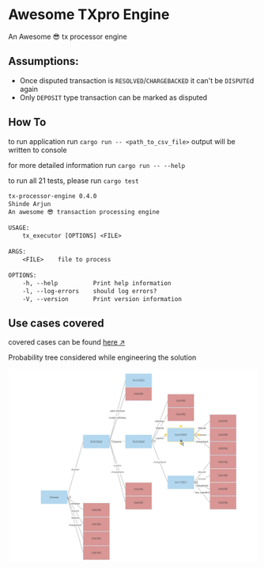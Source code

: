 # Awesome TXpro Engine 
An Awesome 😎 tx processor engine

## Assumptions:

- Once disputed transaction is `RESOLVED`/`CHARGEBACKED` it can't be `DISPUTE`d again
- Only `DEPOSIT` type transaction can be marked as disputed

## How To
to run application run `cargo run -- <path_to_csv_file>` output will be written to console

for more detailed information run `cargo run -- --help`

to run all 21 tests, please run `cargo test`

```
tx-processor-engine 0.4.0
Shinde Arjun
An awesome 😎 transaction processing engine

USAGE:
    tx_executor [OPTIONS] <FILE>

ARGS:
    <FILE>    file to process

OPTIONS:
    -h, --help          Print help information
    -l, --log-errors    should log errors?
    -V, --version       Print version information
```

## Use cases covered
covered cases can be found [here ↗](test_input/desc.md)

Probability tree considered while engineering the solution

![image description](resources/probability_tree.png)
